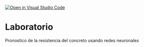 [![Open in Visual Studio Code](https://classroom.github.com/assets/open-in-vscode-c66648af7eb3fe8bc4f294546bfd86ef473780cde1dea487d3c4ff354943c9ae.svg)](https://classroom.github.com/online_ide?assignment_repo_id=8039086&assignment_repo_type=AssignmentRepo)
# Laboratorio
Pronostico de la resistencia del concreto usando redes neuronales
